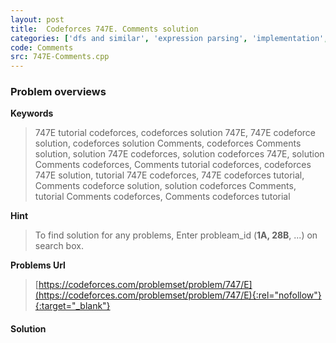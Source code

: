```yaml
---
layout: post
title:  Codeforces 747E. Comments solution
categories: ['dfs and similar', 'expression parsing', 'implementation', 'strings']
code: Comments
src: 747E-Comments.cpp
---
```

### **Problem overviews**

**Keywords**
> 747E tutorial codeforces, codeforces solution 747E, 747E codeforce solution, codeforces solution Comments, codeforces Comments solution, solution 747E codeforces, solution codeforces 747E, solution Comments codeforces, Comments tutorial codeforces, codeforces 747E solution, tutorial 747E codeforces, 747E codeforces tutorial, Comments codeforce solution, solution codeforces Comments, tutorial Comments codeforces, Comments codeforces tutorial

**Hint**
> To find solution for any problems, Enter probleam_id (**1A, 28B**, ...) on search box. 

**Problems Url**
> [https://codeforces.com/problemset/problem/747/E](https://codeforces.com/problemset/problem/747/E){:rel="nofollow"}{:target="_blank"}

#### **Solution**



